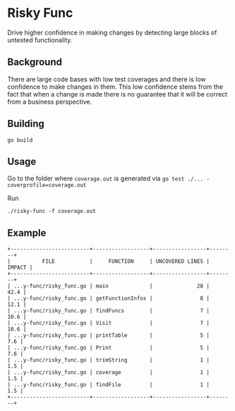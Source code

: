 # Risky Func

Drive higher confidence in making changes by detecting large blocks of untested functionality.

## Background

There are large code bases with low test coverages and there is low confidence to make changes in them. This low
confidence stems from the fact that when a change is made there is no guarantee that it will be correct from
a business perspective.

## Building

```
go build
```

## Usage

Go to the folder where `coverage.out` is generated via `go test ./... -coverprofile=coverage.out`

Run
```shell
./risky-func -f coverage.out
```
## Example

```
+-------------------------+------------------+-----------------+--------+
|          FILE           |     FUNCTION     | UNCOVERED LINES | IMPACT |
+-------------------------+------------------+-----------------+--------+
| ...y-func/risky_func.go | main             |              28 |   42.4 |
| ...y-func/risky_func.go | getFunctionInfos |               8 |   12.1 |
| ...y-func/risky_func.go | findFuncs        |               7 |   10.6 |
| ...y-func/risky_func.go | Visit            |               7 |   10.6 |
| ...y-func/risky_func.go | printTable       |               5 |    7.6 |
| ...y-func/risky_func.go | Print            |               5 |    7.6 |
| ...y-func/risky_func.go | trimString       |               1 |    1.5 |
| ...y-func/risky_func.go | coverage         |               1 |    1.5 |
| ...y-func/risky_func.go | findFile         |               1 |    1.5 |
+-------------------------+------------------+-----------------+--------+
```
